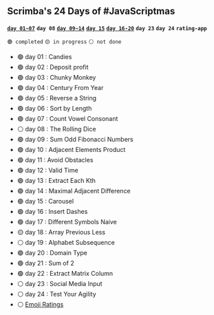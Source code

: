 ## Scrimba's 24 Days of #JavaScriptmas

[**`day 01~07`**](./day01_07.html)
**`day 08`**
[**`day 09~14`**](./day09_14.html)
[**`day 15`**](./day15.html)
[**`day 16-20`**](./day16-20.html)
**`day 23`**
**`day 24`**
**`rating-app`**

`🟢 completed` `🟡 in progress` `⚪ not done`

- 🟢 day 01 : Candies
- 🟢 day 02 : Deposit profit
- 🟢 day 03 : Chunky Monkey
- 🟢 day 04 : Century From Year
- 🟢 day 05 : Reverse a String
- 🟢 day 06 : Sort by Length
- 🟢 day 07 : Count Vowel Consonant
- ⚪ day 08 : The Rolling Dice
- 🟢 day 09 : Sum Odd Fibonacci Numbers
- 🟢 day 10 : Adjacent Elements Product
- 🟢 day 11 : Avoid Obstacles
- 🟢 day 12 : Valid Time
- 🟢 day 13 : Extract Each Kth
- 🟢 day 14 : Maximal Adjacent Difference
- 🟢 day 15 : Carousel
- 🟢 day 16 : Insert Dashes
- 🟢 day 17 : Different Symbols Naive
- 🟡 day 18 : Array Previous Less
- ⚪ day 19 : Alphabet Subsequence
- 🟢 day 20 : Domain Type
- 🟢 day 21 : Sum of 2
- 🟢 day 22 : Extract Matrix Column
- ⚪ day 23 : Social Media Input
- ⚪ day 24 : Test Your Agility
- ⚪ [Emoji Ratings](./rating-app/index.html)

